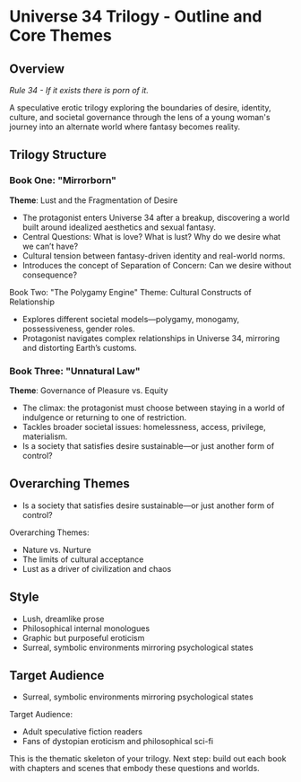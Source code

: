 # Universe 34 Trilogy - Outline and Core Themes

## Overview

*Rule 34 - If it exists there is porn of it.*

A speculative erotic trilogy exploring the boundaries of desire, identity, culture, and societal governance through the lens of a young woman's journey into an alternate world where fantasy becomes reality.

## Trilogy Structure

### Book One: "Mirrorborn"
**Theme**: Lust and the Fragmentation of Desire

* The protagonist enters Universe 34 after a breakup, discovering a world built around idealized aesthetics and sexual fantasy.
* Central Questions: What is love? What is lust? Why do we desire what we can’t have?
* Cultural tension between fantasy-driven identity and real-world norms.
* Introduces the concept of Separation of Concern: Can we desire without consequence?

Book Two: "The Polygamy Engine"
Theme: Cultural Constructs of Relationship

* Explores different societal models—polygamy, monogamy, possessiveness, gender roles.
* Protagonist navigates complex relationships in Universe 34, mirroring and distorting Earth’s customs.
### Book Three: "Unnatural Law"
**Theme**: Governance of Pleasure vs. Equity

* The climax: the protagonist must choose between staying in a world of indulgence or returning to one of restriction.
* Tackles broader societal issues: homelessness, access, privilege, materialism.
* Is a society that satisfies desire sustainable—or just another form of control?

## Overarching Themes
* Is a society that satisfies desire sustainable—or just another form of control?

Overarching Themes:

* Nature vs. Nurture
* The limits of cultural acceptance
* Lust as a driver of civilization and chaos
## Style

* Lush, dreamlike prose
* Philosophical internal monologues
* Graphic but purposeful eroticism
* Surreal, symbolic environments mirroring psychological states

## Target Audience
* Surreal, symbolic environments mirroring psychological states

Target Audience:

* Adult speculative fiction readers
* Fans of dystopian eroticism and philosophical sci-fi

This is the thematic skeleton of your trilogy. Next step: build out each book with chapters and scenes that embody these questions and worlds.
